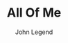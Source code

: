 ---
layout: post
title: All Of Me
author: John Legend
language: "Français"
image:
  artist: john-legend.png
---